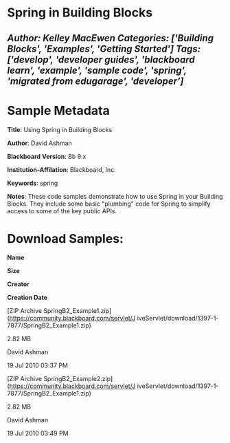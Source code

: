# Spring in Building Blocks
*Author: Kelley MacEwen*
*Categories: ['Building Blocks', 'Examples', 'Getting Started']*
*Tags: ['develop', 'developer guides', 'blackboard learn', 'example', 'sample code', 'spring', 'migrated from edugarage', 'developer']*
---
# Sample Metadata

**Title**: Using Spring in Building Blocks

**Author**: David Ashman

**Blackboard** **Version**: Bb 9.x

**Institution-Affilation**: Blackboard, Inc.

**Keywords**: spring

**Notes**: These code samples demonstrate how to use Spring in your Building Blocks. They include some basic "plumbing" code for Spring to simplify access to some of the key public APIs.

#

# Download Samples:

**Name**

**Size**

**Creator**

**Creation Date**

[ZIP Archive SpringB2_Example1.zip](https://community.blackboard.com/servlet/J
iveServlet/download/1397-1-7877/SpringB2_Example1.zip)

2.82 MB

David Ashman

19 Jul 2010 03:37 PM

[ZIP Archive SpringB2_Example2.zip](https://community.blackboard.com/servlet/J
iveServlet/download/1397-1-7877/SpringB2_Example1.zip)

2.82 MB

David Ashman

19 Jul 2010 03:49 PM

